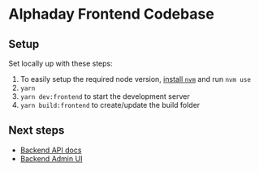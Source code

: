 # Alphaday Frontend Codebase

## Setup
Set locally up with these steps:

1. To easily setup the required node version, [install `nvm`](https://github.com/nvm-sh/nvm) and run `nvm use`
1. `yarn`
1. `yarn dev:frontend` to start the development server
1. `yarn build:frontend` to create/update the build folder

## Next steps

* [Backend API docs](api.alphaday.com/docs)
* [Backend Admin UI](api.alphaday.com/admin)
